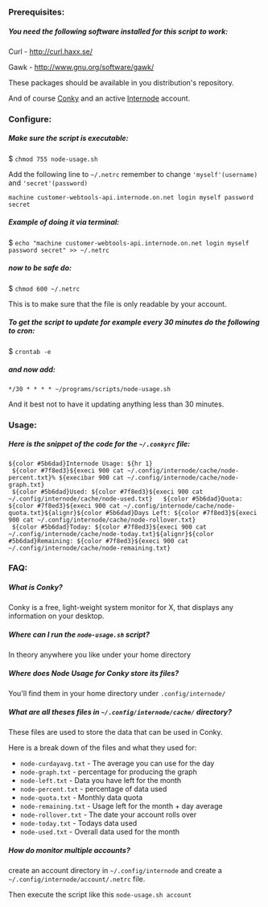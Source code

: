 ### Prerequisites:

##### You need the following software installed for this script to work:

Curl - http://curl.haxx.se/

Gawk - http://www.gnu.org/software/gawk/

These packages should be available in you distribution's repository.

And of course [Conky](https://github.com/brndnmtthws/conky) and an active [Internode](https://internode.on.net) account.

### Configure:

##### Make sure the script is executable:

$ `chmod 755 node-usage.sh`

Add the following line to `~/.netrc` remember to change `'myself'(username)` and `'secret'(password)`

`machine customer-webtools-api.internode.on.net login myself password secret`

##### Example of doing it via terminal:

$ `echo "machine customer-webtools-api.internode.on.net login myself password secret" >> ~/.netrc`

##### now to be safe do:

$ `chmod 600 ~/.netrc`

This is to make sure that the file is only readable by your account.

##### To get the script to update for example every 30 minutes do the following to cron:

$ `crontab -e`

##### and now add:

`*/30 * * * * ~/programs/scripts/node-usage.sh`

And it best not to have it updating anything less than 30 minutes.

### Usage:

##### Here is the snippet of the code for the `~/.conkyrc` file:
```
${color #5b6dad}Internode Usage: ${hr 1}
 ${color #7f8ed3}${execi 900 cat ~/.config/internode/cache/node-percent.txt}% ${execibar 900 cat ~/.config/internode/cache/node-graph.txt}
 ${color #5b6dad}Used: ${color #7f8ed3}${execi 900 cat ~/.config/internode/cache/node-used.txt}   ${color #5b6dad}Quota: ${color #7f8ed3}${execi 900 cat ~/.config/internode/cache/node-quota.txt}${alignr}${color #5b6dad}Days Left: ${color #7f8ed3}${execi 900 cat ~/.config/internode/cache/node-rollover.txt}
 ${color #5b6dad}Today: ${color #7f8ed3}${execi 900 cat ~/.config/internode/cache/node-today.txt}${alignr}${color #5b6dad}Remaining: ${color #7f8ed3}${execi 900 cat ~/.config/internode/cache/node-remaining.txt}
```

### FAQ:

##### What is Conky?

Conky is a free, light-weight system monitor for X, that displays any information on your desktop.

##### Where can I run the `node-usage.sh` script?

In theory anywhere you like under your home directory

##### Where does Node Usage for Conky store its files?

You'll find them in your home directory under `.config/internode/`

##### What are all theses files in `~/.config/internode/cache/` directory?

These files are used to store the data that can be used in Conky.

Here is a break down of the files and what they used for:
- `node-curdayavg.txt` - The average you can use for the day
- `node-graph.txt` - percentage for producing the graph
- `node-left.txt` - Data you have left for the month
- `node-percent.txt` - percentage of data used
- `node-quota.txt` - Monthly data quota
- `node-remaining.txt` - Usage left for the month + day average
- `node-rollover.txt` - The date your account rolls over
- `node-today.txt` - Todays data used
- `node-used.txt` - Overall data used for the month

##### How do monitor multiple accounts?

create an account directory in `~/.config/internode`  and create a `~/.config/internode/account/.netrc` file.

Then execute the script like this `node-usage.sh account`
